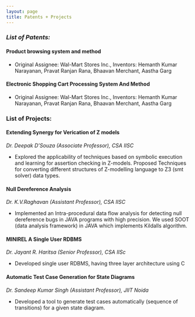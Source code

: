 ```yaml
---
layout: page
title: Patents + Projects 
---
```


### _*List of Patents:*_

#### Product browsing system and method 
- Original Assignee:	Wal-Mart Stores Inc., Inventors:	Hemanth Kumar Narayanan, Pravat Ranjan Rana, Bhaavan Merchant, Aastha Garg

#### Electronic Shopping Cart Processing System And Method 
- Original Assignee:	Wal-Mart Stores Inc., Inventors:	Hemanth Kumar Narayanan, Pravat Ranjan Rana, Bhaavan Merchant, Aastha Garg 


### __**List of Projects:**__

#### Extending Synergy for Verication of Z models

*Dr. Deepak D’Souza (Associate Professor), CSA IISC*

- Explored the applicability of techniques based on symbolic execution and learning for assertion checking in Z-models. Proposed Techniques for converting different structures of Z-modelling language to Z3 (smt solver) data types.



#### Null Dereference Analysis

*Dr. K.V.Raghavan (Assistant Professor), CSA IISC*

- Implemented an Intra-procedural data flow analysis for detecting null dereference bugs in JAVA programs with high precision.
We used SOOT (data analysis framework) in JAVA which implements Kildalls algorithm.



#### MINIREL A Single User RDBMS

*Dr. Jayant R. Haritsa (Senior Professor), CSA IISc*

- Developed single user RDBMS, having three layer architecture using C



#### Automatic Test Case Generation for State Diagrams

*Dr. Sandeep Kumar Singh (Assistant Professor), JIIT Noida*

- Developed a tool to generate test cases automatically (sequence of transitions) for a given state diagram.
